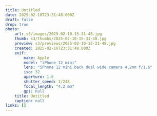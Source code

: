 ```yaml
---
title: Untitled
date: 2025-02-10T23:31:48.000Z
draft: false
drop: true
photo:
    url: s3/images/2025-02-10-15-31-48.jpg
    thumb: s3/thumbs/2025-02-10-15-31-48.jpg
    preview: s3/previews/2025-02-10-15-31-48.jpg
    created: 2025-02-10T23:31:48.000Z
    exif:
        make: Apple
        model: "iPhone 12 mini"
        lens: "iPhone 12 mini back dual wide camera 4.2mm f/1.6"
        iso: 32
        aperture: 1.6
        shutter_speed: 1/248
        focal_length: "4.2 mm"
        gps: null
    title: Untitled
    caption: null
links: []
---
```

